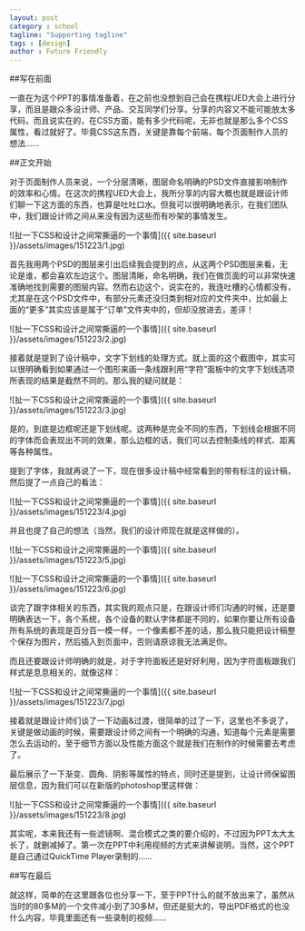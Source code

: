 ```yaml
---
layout: post
category : school
tagline: "Supporting tagline"
tags : [design]
author : Future Friendly
---
```






##写在前面

一直在为这个PPT的事情准备着，在之前也没想到自己会在携程UED大会上进行分享，而且是跟众多设计师、产品、交互同学们分享。分享的内容又不能可能放太多代码，而且说实在的，在CSS方面，能有多少代码呢，无非也就是那么多个CSS属性，看过就好了。毕竟CSS这东西，关键是靠每个前端，每个页面制作人员的想法……

##正文开始

对于页面制作人员来说，一个分层清晰，图层命名明确的PSD文件直接影响制作的效率和心情。在这次的携程UED大会上，我所分享的内容大概也就是跟设计师们聊一下这方面的东西，也算是吐吐口水。但我可以很明确地表示，在我们团队中，我们跟设计师之间从来没有因为这些而有吵架的事情发生。

![扯一下CSS和设计之间常撕逼的一个事情]({{ site.baseurl }}/assets/images/151223/1.jpg)

首先我用两个PSD的图层来引出后续我会提到的点，从这两个PSD图层来看，无论是谁，都会喜欢左边这个。图层清晰，命名明确，我们在做页面的可以非常快速准确地找到需要的图层内容。然而右边这个，说实在的，我连吐槽的心情都没有，尤其是在这个PSD文件中，有部分元素还没归类到相对应的文件夹中，比如最上面的“更多”其实应该是属于“订单”文件夹中的，但却没放进去，差评！

![扯一下CSS和设计之间常撕逼的一个事情]({{ site.baseurl }}/assets/images/151223/2.jpg)

接着就是提到了设计稿中，文字下划线的处理方式。就上面的这个截图中，其实可以很明确看到如果通过一个图形来画一条线跟利用“字符”面板中的文字下划线选项所表现的结果是截然不同的。那么我的疑问就是：

![扯一下CSS和设计之间常撕逼的一个事情]({{ site.baseurl }}/assets/images/151223/3.jpg)

是的，到底是边框呢还是下划线呢。这两种是完全不同的东西，下划线会根据不同的字体而会表现出不同的效果，那么边框的话，我们可以去控制条线的样式、距离等各种属性。

提到了字体，我就再说了一下，现在很多设计稿中经常看到的带有标注的设计稿，然后提了一点自己的看法：

![扯一下CSS和设计之间常撕逼的一个事情]({{ site.baseurl }}/assets/images/151223/4.jpg)

并且也提了自己的想法（当然，我们的设计师现在就是这样做的）。

![扯一下CSS和设计之间常撕逼的一个事情]({{ site.baseurl }}/assets/images/151223/5.jpg)

![扯一下CSS和设计之间常撕逼的一个事情]({{ site.baseurl }}/assets/images/151223/6.jpg)

谈完了跟字体相关的东西，其实我的观点只是，在跟设计师们沟通的时候，还是要明确表达一下，各个系统，各个设备的默认字体都是不同的，如果你要让所有设备所有系统的表现是百分百一模一样，一个像素都不差的话，那么我只能把设计稿整个保存为图片，然后插入到页面中，否则请原谅我无法满足你。

而且还要跟设计师明确的就是，对于字符面板还是好好利用，因为字符面板跟我们样式是息息相关的，就像这样：

![扯一下CSS和设计之间常撕逼的一个事情]({{ site.baseurl }}/assets/images/151223/7.jpg)

接着就是跟设计师们谈了一下动画&过渡，很简单的过了一下，这里也不多说了，关键是做动画的时候，需要跟设计师之间有一个明确的沟通，知道每个元素是需要怎么去运动的，至于细节方面以及性能方面这个就是我们在制作的时候需要去考虑了。

最后展示了一下渐变、圆角、阴影等属性的特点，同时还是提到，让设计师保留图层信息，因为我们可以在新版的photoshop里这样做：

![扯一下CSS和设计之间常撕逼的一个事情]({{ site.baseurl }}/assets/images/151223/8.jpg)

其实呢，本来我还有一些滤镜啊、混合模式之类的要介绍的，不过因为PPT太大太长了，就删减掉了。第一次在PPT中利用视频的方式来讲解说明，当然，这个PPT是自己通过QuickTime Player录制的……

##写在最后

就这样，简单的在这里跟各位也分享一下，至于PPT什么的就不放出来了，虽然从当时的80多M的一个文件减小到了30多M，但还是挺大的，导出PDF格式的也没什么内容，毕竟里面还有一些录制的视频……